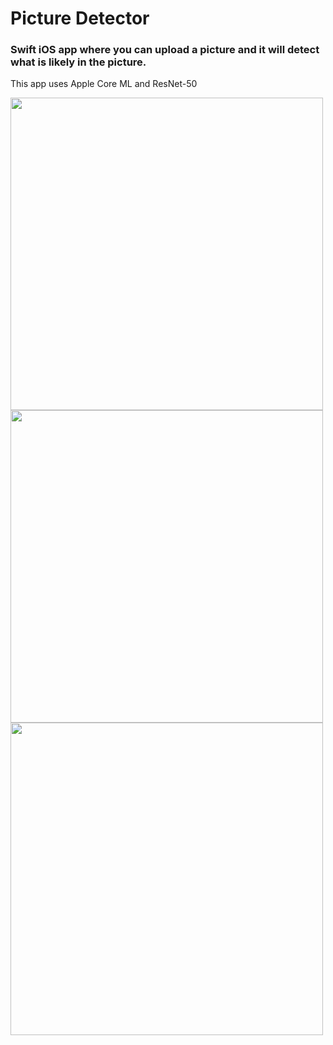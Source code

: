 # Picture Detector

### Swift iOS app where you can upload a picture and it will detect what is likely in the picture.
This app uses Apple Core ML and ResNet-50


<img src="https://github.com/iamfaisalh/picture-detector/assets/48667732/cedbfe0d-9ff3-4e7a-a202-9a3414ba1fc2" height="500">
<img src="https://github.com/iamfaisalh/picture-detector/assets/48667732/0bb2d531-b782-4ff0-ab2d-81ddb2c92e00" height="500">
<img src="https://github.com/iamfaisalh/picture-detector/assets/48667732/422cec2a-3d3c-42f1-9569-635dc479cd79" height="500">
